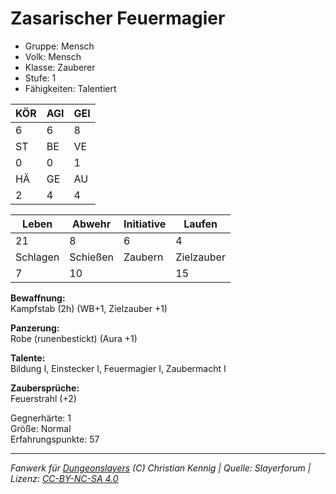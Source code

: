 # Zasarischer Feuermagier  
- Gruppe: Mensch  
- Volk: Mensch  
- Klasse: Zauberer  
- Stufe: 1  
- Fähigkeiten: Talentiert  


| KÖR | AGI | GEI |  
| --- | --- | --- |  
| 6   | 6   | 8   |
| ST  | BE  | VE  |  
| 0   | 0   | 1   |
| HÄ  | GE  | AU  |  
| 2   | 4   | 4   |


| Leben    | Abwehr   | Initiative | Laufen     |
| -------- | -------- | ---------- | ---------- |
| 21       | 8        | 6          | 4          |
| Schlagen | Schießen | Zaubern    | Zielzauber |
| 7        | 10       |            | 15         |

**Bewaffnung:**  
Kampfstab (2h) (WB+1, Zielzauber +1)

**Panzerung:**  
Robe (runenbestickt) (Aura +1)

**Talente:**  
Bildung I, Einstecker I, Feuermagier I, Zaubermacht I

**Zaubersprüche:**  
Feuerstrahl (+2)

Gegnerhärte: 1  
Größe: Normal  
Erfahrungspunkte: 57  



___
*Fanwerk für [Dungeonslayers](https://www.dungeonslayers.net/) (C) Christian Kennig | Quelle: Slayerforum | Lizenz: [CC-BY-NC-SA 4.0](https://creativecommons.org/licenses/by-nc-sa/4.0/deed.de)*